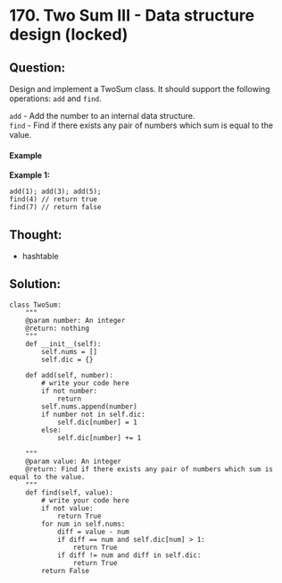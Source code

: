 # 170. Two Sum III - Data structure design \(locked\)

## Question:

Design and implement a TwoSum class. It should support the following operations: `add` and `find`.

`add` - Add the number to an internal data structure.  
`find` - Find if there exists any pair of numbers which sum is equal to the value.

#### Example

**Example 1:**

```text
add(1); add(3); add(5);
find(4) // return true
find(7) // return false
```

## Thought:

* hashtable

## Solution:

```text
class TwoSum:
    """
    @param number: An integer
    @return: nothing
    """
    def __init__(self):
        self.nums = []
        self.dic = {}
    
    def add(self, number):
        # write your code here
        if not number:
            return
        self.nums.append(number)
        if number not in self.dic:
            self.dic[number] = 1
        else:
            self.dic[number] += 1

    """
    @param value: An integer
    @return: Find if there exists any pair of numbers which sum is equal to the value.
    """
    def find(self, value):
        # write your code here
        if not value:
            return True
        for num in self.nums:
            diff = value - num
            if diff == num and self.dic[num] > 1:
                return True
            if diff != num and diff in self.dic:
                return True
        return False
```

